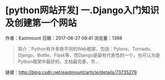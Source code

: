 # [python网站开发] 一.Django入门知识及创建第一个网站
作者：Eastmount
日期：2017-06-27 09:41
浏览量：1398
> 简介：Python有许多款不同的Web框架，包括：Pylons、Tornado、Django、Bottle、Flask等，而Django是最有代表性的一个，也可认为是Python框架中最好的、文档最完善、市...

 链接：http://blog.csdn.net/eastmount/article/details/73735279
